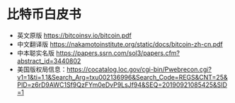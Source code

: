 # 比特币白皮书

* 英文原版 <https://bitcoinsv.io/bitcoin.pdf>
* 中文翻译版 <https://nakamotoinstitute.org/static/docs/bitcoin-zh-cn.pdf>
* 中本聪实名版 <https://papers.ssrn.com/sol3/papers.cfm?abstract_id=3440802>
* 美国版权局信息：<https://cocatalog.loc.gov/cgi-bin/Pwebrecon.cgi?v1=1&ti=1,1&Search_Arg=txu002136996&Search_Code=REGS&CNT=25&PID=z6rD9AWC1Sf9QzFYm0eDvP9LsJf94&SEQ=20190921085425&SID=1>

